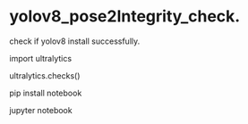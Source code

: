 # yolov8_pose2Integrity_check.


check if yolov8 install successfully. 

import ultralytics

ultralytics.checks()


pip install notebook

jupyter notebook
